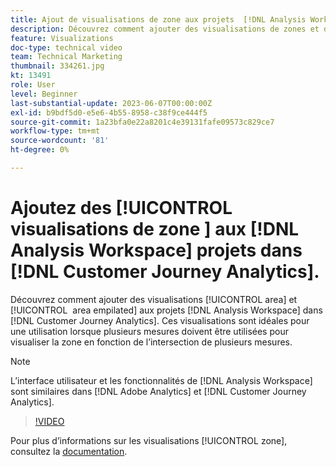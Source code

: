 ```yaml
---
title: Ajout de visualisations de zone aux projets  [!DNL Analysis Workspace]
description: Découvrez comment ajouter des visualisations de zones et d’aires empilées aux projets  [!DNL Analysis Workspace] dans [!DNL Customer Journey Analytics].
feature: Visualizations
doc-type: technical video
team: Technical Marketing
thumbnail: 334261.jpg
kt: 13491
role: User
level: Beginner
last-substantial-update: 2023-06-07T00:00:00Z
exl-id: b9bdf5d0-e5e6-4b55-8958-c38f9ce444f5
source-git-commit: 1a23bfa0e22a8201c4e39131fafe09573c829ce7
workflow-type: tm+mt
source-wordcount: '81'
ht-degree: 0%

---
```


# Ajoutez des [!UICONTROL &#x200B; visualisations de zone &#x200B;] aux [!DNL Analysis Workspace] projets dans [!DNL Customer Journey Analytics].

Découvrez comment ajouter des visualisations [!UICONTROL area] et [!UICONTROL &#x200B; area empilated] aux projets [!DNL Analysis Workspace] dans [!DNL Customer Journey Analytics]. Ces visualisations sont idéales pour une utilisation lorsque plusieurs mesures doivent être utilisées pour visualiser la zone en fonction de l’intersection de plusieurs mesures.

>[!NOTE]
>
>L’interface utilisateur et les fonctionnalités de [!DNL Analysis Workspace] sont similaires dans [!DNL Adobe Analytics] et [!DNL Customer Journey Analytics].

>[!VIDEO](https://video.tv.adobe.com/v/334261/?quality=12&learn=on)

Pour plus d’informations sur les visualisations [!UICONTROL zone], consultez la [documentation](https://experienceleague.adobe.com/docs/analytics-platform/using/cja-workspace/visualizations/area.html?lang=fr).
